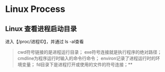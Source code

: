 # Linux Process

## Linux 查看进程启动目录

进入【/proc/进程ID】，并通过 ls -al查看

>  cwd符号链接的是进程运行目录；
> 		exe符号连接就是执行程序的绝对路径；
> 		cmdline为程序运行时输入的命令行命令；
> 		environ记录了进程运行时的环境变量；
> 		fd目录下是进程打开或使用的文件的符号连接；**